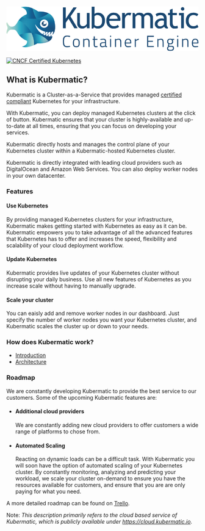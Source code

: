 [![Kubermatic Container Engine](images/kubermatic.png "Kubermatic Container Engine")](https://cloud.kubermatic.io)  

[<img src="https://raw.githubusercontent.com/cncf/artwork/master/kubernetes/certified-kubernetes/versionless/color/certified_kubernetes_color.png" alt="CNCF Certified Kubernetes" style="height: 80px;"/>](https://www.cncf.io/certification/software-conformance/)
## What is Kubermatic?
Kubermatic is a  Cluster-as-a-Service that provides managed [ certified compliant](https://www.cncf.io/certification/software-conformance/) Kubernetes for your infrastructure.

With Kubermatic, you can deploy managed Kubernetes clusters at the click of button.
Kubermatic ensures that your cluster is highly-available and up-to-date at all times, ensuring that you can focus on developing your services.

Kubermatic directly hosts and manages the control plane of your Kubernetes cluster within a Kubermatic-hosted Kubernetes cluster.

Kubermatic is directly integrated with leading cloud providers such as DigitalOcean and Amazon Web Services. You can also deploy worker nodes in your own datacenter.

### Features
#### Use Kubernetes
By providing managed Kubernetes clusters for your infrastructure, Kubermatic makes getting started with Kubernetes as easy as it can be.
Kubermatic empowers you to take advantage of all the advanced features that Kubernetes has to offer and increases the speed, flexibility and scalability of your cloud deployment workflow.

#### Update Kubernetes
Kubermatic provides live updates of your Kubernetes cluster without disrupting your daily business.
Use all new features of Kubernetes as you increase scale without having to manually upgrade.

#### Scale your cluster
You can eaisly add and remove worker nodes in our dashboard.
Just specify the number of worker nodes you want your Kubernetes cluster, and Kubermatic scales the cluster up or down to your needs.

### How does Kubermatic work?

- [Introduction](intro.md)
- [Architecture](architecture.md)

### Roadmap
We are constantly developing Kubermatic to provide the best service to our customers. Some of the upcoming Kubermatic features are:

- #### Additional cloud providers
  We are constantly adding new cloud providers to offer customers a wide range of platforms to chose from.  

- #### Automated Scaling
  Reacting on dynamic loads can be a difficult task.  With Kubermatic you will soon have the option of automated scaling of your Kubernetes cluster.
  By constantly monitoring, analyzing and predicting your workload, we scale your cluster on-demand to ensure you have the resources available for customers, and ensure that you are are only paying for what you need.

A more detailed roadmap can be found on [Trello](https://trello.com/b/8X7u8SXg/kubermatic-roadmap).


Note: _This description primarily refers to the cloud based service of Kubermatic, which is publicly available under https://cloud.kubermatic.io._
